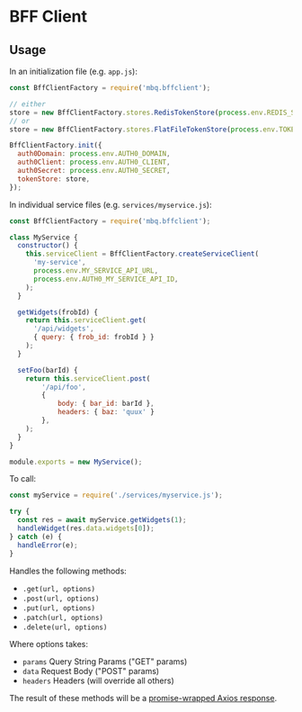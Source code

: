 # BFF Client

## Usage

In an initialization file (e.g. `app.js`):

```javascript
const BffClientFactory = require('mbq.bffclient');

// either
store = new BffClientFactory.stores.RedisTokenStore(process.env.REDIS_STORE_URL)
// or
store = new BffClientFactory.stores.FlatFileTokenStore(process.env.TOKEN_FILE_PATH)

BffClientFactory.init({
  auth0Domain: process.env.AUTH0_DOMAIN,
  auth0Client: process.env.AUTH0_CLIENT,
  auth0Secret: process.env.AUTH0_SECRET,
  tokenStore: store,
});
```

In individual service files (e.g. `services/myservice.js`):

```javascript
const BffClientFactory = require('mbq.bffclient');

class MyService {
  constructor() {
    this.serviceClient = BffClientFactory.createServiceClient(
      'my-service',
      process.env.MY_SERVICE_API_URL,
      process.env.AUTH0_MY_SERVICE_API_ID,
    );
  }

  getWidgets(frobId) {
    return this.serviceClient.get(
      '/api/widgets',
      { query: { frob_id: frobId } }
    );
  }

  setFoo(barId) {
    return this.serviceClient.post(
        '/api/foo',
        {
            body: { bar_id: barId },
            headers: { baz: 'quux' }
        },
    );
  }
}

module.exports = new MyService();
```

To call:

```javascript
const myService = require('./services/myservice.js');

try {
  const res = await myService.getWidgets(1);
  handleWidget(res.data.widgets[0]);
} catch (e) {
  handleError(e);
}
```

Handles the following methods:

 - `.get(url, options)`
 - `.post(url, options)`
 - `.put(url, options)`
 - `.patch(url, options)`
 - `.delete(url, options)`

Where options takes:

 - `params` Query String Params ("GET" params)
 - `data` Request Body ("POST" params)
 - `headers` Headers (will override all others)

 The result of these methods will be a [promise-wrapped Axios response](https://www.npmjs.com/package/axios#response-schema).
